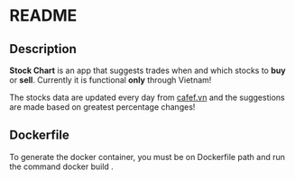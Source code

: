 # README

## Description
**Stock Chart** is an app that suggests trades when and which stocks to **buy** or **sell**.
Currently it is functional **only** through Vietnam!

The stocks data are updated every day from [cafef.vn](http://cafef.vn) and the suggestions are made based on greatest percentage changes! 

## Dockerfile
To generate the docker container, you must be on Dockerfile path and run the command docker build . 
